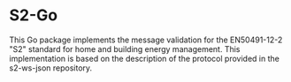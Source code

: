 # S2-Go
This Go package implements the message validation for the EN50491-12-2 "S2" standard for home and building energy management. This implementation is based on the description of the protocol provided in the s2-ws-json repository.

